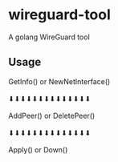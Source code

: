 # wireguard-tool
A golang WireGuard tool 

## Usage
GetInfo() or NewNetInterface() <br>
<br>
⬇⬇⬇⬇⬇⬇⬇⬇⬇⬇⬇⬇⬇⬇ <br>
<br>
AddPeer() or DeletePeer() <br>
<br>
⬇⬇⬇⬇⬇⬇⬇⬇⬇⬇⬇⬇⬇⬇ <br>
<br>
Apply() or Down() <br>


